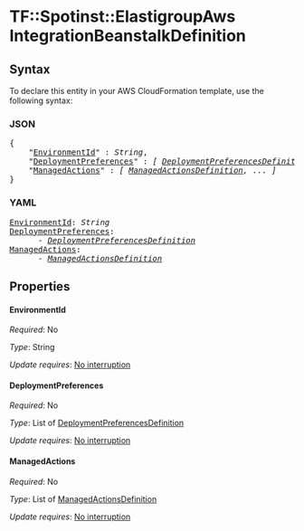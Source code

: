 # TF::Spotinst::ElastigroupAws IntegrationBeanstalkDefinition

## Syntax

To declare this entity in your AWS CloudFormation template, use the following syntax:

### JSON

<pre>
{
    "<a href="#environmentid" title="EnvironmentId">EnvironmentId</a>" : <i>String</i>,
    "<a href="#deploymentpreferences" title="DeploymentPreferences">DeploymentPreferences</a>" : <i>[ <a href="deploymentpreferencesdefinition.md">DeploymentPreferencesDefinition</a>, ... ]</i>,
    "<a href="#managedactions" title="ManagedActions">ManagedActions</a>" : <i>[ <a href="managedactionsdefinition.md">ManagedActionsDefinition</a>, ... ]</i>
}
</pre>

### YAML

<pre>
<a href="#environmentid" title="EnvironmentId">EnvironmentId</a>: <i>String</i>
<a href="#deploymentpreferences" title="DeploymentPreferences">DeploymentPreferences</a>: <i>
      - <a href="deploymentpreferencesdefinition.md">DeploymentPreferencesDefinition</a></i>
<a href="#managedactions" title="ManagedActions">ManagedActions</a>: <i>
      - <a href="managedactionsdefinition.md">ManagedActionsDefinition</a></i>
</pre>

## Properties

#### EnvironmentId

_Required_: No

_Type_: String

_Update requires_: [No interruption](https://docs.aws.amazon.com/AWSCloudFormation/latest/UserGuide/using-cfn-updating-stacks-update-behaviors.html#update-no-interrupt)

#### DeploymentPreferences

_Required_: No

_Type_: List of <a href="deploymentpreferencesdefinition.md">DeploymentPreferencesDefinition</a>

_Update requires_: [No interruption](https://docs.aws.amazon.com/AWSCloudFormation/latest/UserGuide/using-cfn-updating-stacks-update-behaviors.html#update-no-interrupt)

#### ManagedActions

_Required_: No

_Type_: List of <a href="managedactionsdefinition.md">ManagedActionsDefinition</a>

_Update requires_: [No interruption](https://docs.aws.amazon.com/AWSCloudFormation/latest/UserGuide/using-cfn-updating-stacks-update-behaviors.html#update-no-interrupt)

